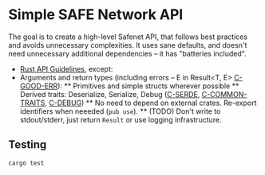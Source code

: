 # Simple SAFE Network API

The goal is to create a high-level Safenet API, that follows best practices and avoids unnecessary complexities. It uses sane defaults, and doesn't need unnecessary additional dependencies – it has "batteries included".

* [Rust API Guidelines](https://rust-lang.github.io/api-guidelines/checklist.html), except:
* Arguments and return types (including errors – E in Result<T, E> [C-GOOD-ERR](https://rust-lang.github.io/api-guidelines/interoperability.html#c-good-err)):
** Primitives and simple structs wherever possible
** Derived traits: Deserialize, Serialize, Debug ([C-SERDE](https://rust-lang.github.io/api-guidelines/interoperability.html#c-serde), [C-COMMON-TRAITS](https://rust-lang.github.io/api-guidelines/interoperability.html#c-common-traits), [C-DEBUG](https://rust-lang.github.io/api-guidelines/debuggability.html#c-debug))
** No need to depend on external crates. Re-export identifiers when neeeded (`pub use`).
** (TODO) Don't write to stdout/stderr, just return `Result` or use logging infrastructure.

## Testing

`cargo test`
